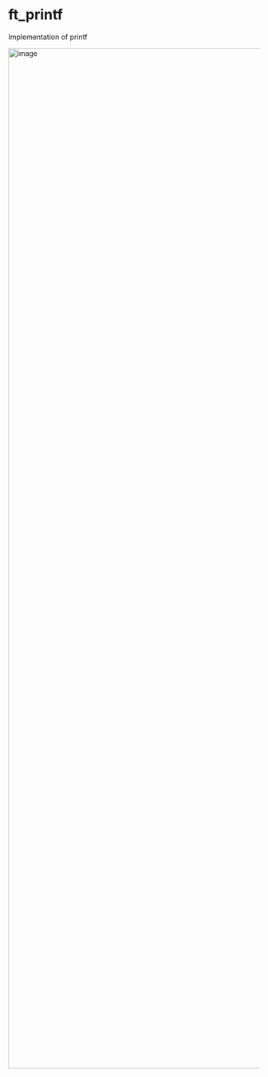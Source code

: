 # ft_printf
Implementation of printf

<img width="2042" alt="image" src="https://user-images.githubusercontent.com/79808917/227260587-2fc3e7d8-6cea-470e-a384-22058830ba3b.png">
